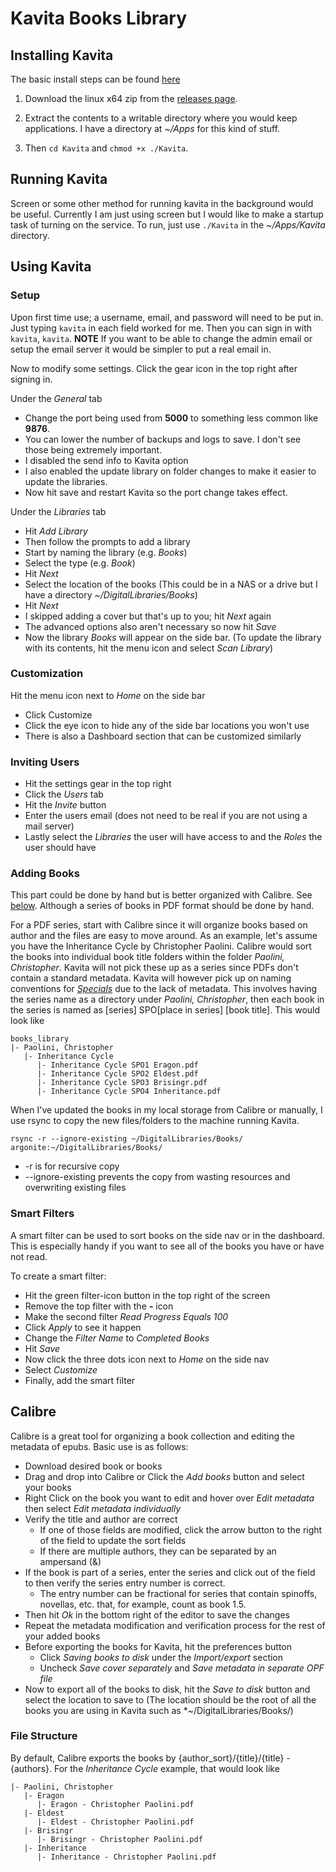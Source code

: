 # Kavita Books Library

## Installing Kavita

The basic install steps can be found [here](https://github.com/Kareadita/Kavita/blob/develop/INSTALL.txt)

1. Download the linux x64 zip from the [releases page](https://github.com/Kareadita/Kavita/releases).

2. Extract the contents to a writable directory where you would keep applications. I have a directory at *~/Apps* for this kind of stuff.

3. Then ```cd Kavita``` and ```chmod +x ./Kavita```. 

## Running Kavita

Screen or some other method for running kavita in the background would be useful. Currently I am just using screen but I would like to make a startup task of turning on the service. To run, just use ```./Kavita``` in the *~/Apps/Kavita* directory.

## Using Kavita

### Setup 

Upon first time use; a username, email, and password will need to be put in. Just typing ```kavita``` in each field worked for me. Then you can sign in with ```kavita```, ```kavita```. **NOTE** If you want to be able to change the admin email or setup the email server it would be simpler to put a real email in.

Now to modify some settings. Click the gear icon in the top right after signing in. 

Under the *General* tab
- Change the port being used from **5000** to something less common like **9876**. 
- You can lower the number of backups and logs to save. I don't see those being extremely important.
- I disabled the send info to Kavita option
- I also enabled the update library on folder changes to make it easier to update the libraries.
- Now hit save and restart Kavita so the port change takes effect.

Under the *Libraries* tab
- Hit *Add Library*
- Then follow the prompts to add a library
- Start by naming the library (e.g. *Books*)
- Select the type (e.g. *Book*)
- Hit *Next*
- Select the location of the books (This could be in a NAS or a drive but I have a directory *~/DigitalLibraries/Books*)
- Hit *Next*
- I skipped adding a cover but that's up to you; hit *Next* again
- The advanced options also aren't necessary so now hit *Save*
- Now the library *Books* will appear on the side bar. (To update the library with its contents, hit the menu icon and select *Scan Library*)

### Customization

Hit the menu icon next to *Home* on the side bar
- Click Customize
- Click the eye icon to hide any of the side bar locations you won't use
- There is also a Dashboard section that can be customized similarly

### Inviting Users

- Hit the settings gear in the top right
- Click the *Users* tab
- Hit the *Invite* button
- Enter the users email (does not need to be real if you are not using a mail server)
- Lastly select the *Libraries* the user will have access to and the *Roles* the user should have

### Adding Books

This part could be done by hand but is better organized with Calibre. See [below](#calibre). Although a series of books in PDF format should be done by hand.

For a PDF series, start with Calibre since it will organize books based on author and the files are easy to move around. As an example, let's assume you have the Inheritance Cycle by Christopher Paolini. Calibre would sort the books into individual book title folders within the folder *Paolini, Christopher*. Kavita will not pick these up as a series since PDFs don't contain a standard metadata. Kavita will however pick up on naming conventions for *[Specials](https://wiki.kavitareader.com/guides/scanner/managefiles)* due to the lack of metadata. This involves having the series name as a directory under *Paolini, Christopher*, then each book in the series is named as [series] SPO[place in series] [book title]. This would look like
```
books_library
|- Paolini, Christopher
   |- Inheritance Cycle
      |- Inheritance Cycle SPO1 Eragon.pdf
      |- Inheritance Cycle SPO2 Eldest.pdf
      |- Inheritance Cycle SPO3 Brisingr.pdf
      |- Inheritance Cycle SPO4 Inheritance.pdf
```

When I've updated the books in my local storage from Calibre or manually, I use rsync to copy the new files/folders to the machine running Kavita. 
```
rsync -r --ignore-existing ~/DigitalLibraries/Books/ argonite:~/DigitalLibraries/Books/
```
- -r is for recursive copy
- --ignore-existing prevents the copy from wasting resources and overwriting existing files

### Smart Filters

A smart filter can be used to sort books on the side nav or in the dashboard. This is especially handy if you want to see all of the books you have or have not read.

To create a smart filter:
- Hit the green filter-icon button in the top right of the screen
- Remove the top filter with the **-** icon
- Make the second filter *Read Progress* *Equals* *100*
- Click *Apply* to see it happen
- Change the *Filter Name* to *Completed Books* 
- Hit *Save*
- Now click the three dots icon next to *Home* on the side nav
- Select *Customize*
- Finally, add the smart filter 

## Calibre

Calibre is a great tool for organizing a book collection and editing the metadata of epubs. Basic use is as follows:
- Download desired book or books
- Drag and drop into Calibre or Click the *Add books* button and select your books
- Right Click on the book you want to edit and hover over *Edit metadata* then select *Edit metadata individually*
- Verify the title and author are correct
  - If one of those fields are modified, click the arrow button to the right of the field to update the sort fields
  - If there are multiple authors, they can be separated by an ampersand (&)
- If the book is part of a series, enter the series and click out of the field to then verify the series entry number is correct. 
  - The entry number can be fractional for series that contain spinoffs, novellas, etc. that, for example, count as book 1.5.
- Then hit *Ok* in the bottom right of the editor to save the changes
- Repeat the metadata modification and verification process for the rest of your added books
- Before exporting the books for Kavita, hit the preferences button
  - Click *Saving books to disk* under the *Import/export* section
  - Uncheck *Save cover separately* and *Save metadata in separate OPF file*
- Now to export all of the books to disk, hit the *Save to disk* button and select the location to save to (The location should be the root of all the books you are using in Kavita such as *~/DigitalLibraries/Books/) 

### File Structure

By default, Calibre exports the books by {author_sort}/{title}/{title} - {authors}. For the *Inheritance Cycle* example, that would look like
```
|- Paolini, Christopher
   |- Eragon
      |- Eragon - Christopher Paolini.pdf
   |- Eldest
      |- Eldest - Christopher Paolini.pdf
   |- Brisingr
      |- Brisingr - Christopher Paolini.pdf
   |- Inheritance
      |- Inheritance - Christopher Paolini.pdf
```

